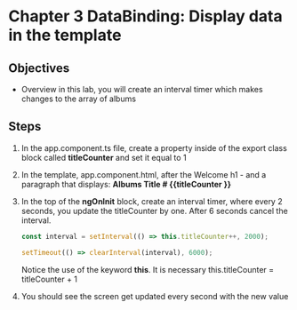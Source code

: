 # Chapter 3 DataBinding: Display data in the template

## Objectives

- Overview in this lab, you will create an interval timer which makes changes to the array of albums

## Steps

1. In the app.component.ts file, create a property inside of the export class block called **titleCounter** and set it equal to 1

2. In the template, app.component.html, after the Welcome h1 - and a paragraph that displays: **Albums Title # {{titleCounter }}**

3. In the top of the **ngOnInit** block, create an interval timer, where every 2 seconds, you update the titleCounter by one. After 6 seconds cancel the interval.

   ```javascript
   const interval = setInterval(() => this.titleCounter++, 2000);

   setTimeout(() => clearInterval(interval), 6000);
   ```

   Notice the use of the keyword **this**. It is necessary this.titleCounter = titleCounter + 1

4. You should see the screen get updated every second with the new value
